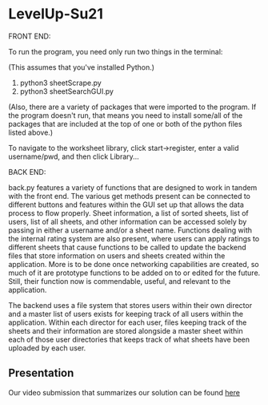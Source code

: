 # LevelUp-Su21

FRONT END:

To run the program, you need only run two things in the terminal:

(This assumes that you've installed Python.)

1) python3 sheetScrape.py
2) python3 sheetSearchGUI.py

(Also, there are a variety of packages that were imported to the program. If the program doesn't run, that means you need to install some/all of the packages that are included at the top of one or both of the python files listed above.)

To navigate to the worksheet library, click start->register, enter a valid username/pwd, and then click Library...

BACK END:

back.py features a variety of functions that are designed to work in tandem with the front end. The various get methods present can be connected to different buttons and features within the GUI set up that allows the data process to flow properly. Sheet information, a list of sorted sheets, list of users, list of all sheets, and other information can be accessed solely by passing in either a username and/or a sheet name. Functions dealing with the internal rating system are also present, where users can apply ratings to different sheets that cause functions to be called to update the backend files that store information on users and sheets created within the application. More is to be done once networking capabilities are created, so much of it are prototype functions to be added on to or edited for the future. Still, their function now is commendable, useful, and relevant to the application.

The backend uses a file system that stores users within their own director and a master list of users exists for keeping track of all users within the application. Within each director for each user, files keeping track of the sheets and their information are stored alongside a master sheet within each of those user directories that keeps track of what sheets have been uploaded by each user.

## Presentation

Our video submission that summarizes our solution can be found [here](https://www.youtube.com/watch?v=VP-lClhMc94&feature=youtu.be&ab_channel=JakeLehner)
